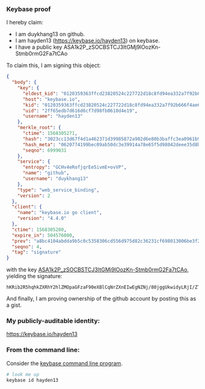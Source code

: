 ### Keybase proof

I hereby claim:

  * I am duykhang13 on github.
  * I am hayden13 (https://keybase.io/hayden13) on keybase.
  * I have a public key ASA1k2P_zSOCBSTCJ3ItGMj9lOozKn-Stmb0rmG2Fa7tCAo

To claim this, I am signing this object:

```json
{
  "body": {
    "key": {
      "eldest_kid": "0120359363ffcd23820524c227722d18c8fd94ea332a7f92b666f4ae61b615aeed080a",
      "host": "keybase.io",
      "kid": "0120359363ffcd23820524c227722d18c8fd94ea332a7f92b666f4ae61b615aeed080a",
      "uid": "2ff65edb7d616d6cf7d98fb0610d4e19",
      "username": "hayden13"
    },
    "merkle_root": {
      "ctime": 1568305271,
      "hash": "3023cc13d67f4d1a462371d39985872a982d6e80b3baffc3ea0961b9d69745703e8b8589ef18c7ce3ec88bbaa5ad6537052a6da034d05f3b0620e44e9a79b6f4",
      "hash_meta": "0620774199bec09ab50dc3e39914a78e65f5d98042deee35d8b3663b310c81e6",
      "seqno": 6999031
    },
    "service": {
      "entropy": "GCHv4eRofjqrEe5ivmE+ovVP",
      "name": "github",
      "username": "duykhang13"
    },
    "type": "web_service_binding",
    "version": 2
  },
  "client": {
    "name": "keybase.io go client",
    "version": "4.4.0"
  },
  "ctime": 1568305280,
  "expire_in": 504576000,
  "prev": "a8bc4104abdda9b5c0c5358306cd556d975d82c36231cf698013006be3f2f420",
  "seqno": 4,
  "tag": "signature"
}
```

with the key [ASA1k2P_zSOCBSTCJ3ItGMj9lOozKn-Stmb0rmG2Fa7tCAo](https://keybase.io/hayden13), yielding the signature:

```
hKRib2R5hqhkZXRhY2hlZMOpaGFzaF90eXBlCqNrZXnEIwEgNZNj/80jggUkwidyLRjI/ZTqMyp/krZm9K5hthWu7QgKp3BheWxvYWTESpcCBMQgqLxBBKvdqbXAxTWDBs1VbZddgsNiMc9pgBMAa+Py9CDEIPD2k9cBT3FCj4VdBZYKAOKXrRBvmu7F24WLt3imtUZ/AgHCo3NpZ8RAk/vt02oO3ldrm5DklNChfBnaONbUmXpLG4xjvcvPmh5Wtfv05I5P2Bokob5Sh22EfocLTL2LwGSudCUiZjL1CKhzaWdfdHlwZSCkaGFzaIKkdHlwZQildmFsdWXEINp1IrZW6dT2fj8YC3yq434gLsQHZtIKf9j8OXTuK99wo3RhZ80CAqd2ZXJzaW9uAQ==

```

And finally, I am proving ownership of the github account by posting this as a gist.

### My publicly-auditable identity:

https://keybase.io/hayden13

### From the command line:

Consider the [keybase command line program](https://keybase.io/download).

```bash
# look me up
keybase id hayden13
```
